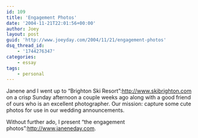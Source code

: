 ```yaml
---
id: 109
title: 'Engagement Photos'
date: '2004-11-21T22:01:56+00:00'
author: Joey
layout: post
guid: 'http://www.joeyday.com/2004/11/21/engagement-photos'
dsq_thread_id:
    - '1744276347'
categories:
    - essay
tags:
    - personal
---
```


Janene and I went up to “Brighton Ski Resort”:http://www.skibrighton.com on a crisp Sunday afternoon a couple weeks ago along with a good friend of ours who is an excellent photographer. Our mission: capture some cute photos for use in our wedding announcements.

Without further ado, I present “the engagement photos”:http://www.janeneday.com.